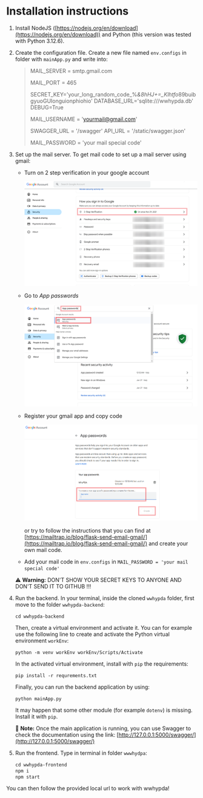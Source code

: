 # Installation instructions

1. Install NodeJS ([https://nodejs.org/en/download](https://nodejs.org/en/download))
   and Python (this version was tested with Python 3.12.6).
2. Create the configuration file.
   Create a new file named `env.configs` in folder with `mainApp.py` and write into:

   > MAIL_SERVER = smtp.gmail.com
   >
   > MAIL_PORT = 465
   >
   > SECRET_KEY='your_long_random_code_%*&8hHJ+=_Klhtfo*89buibgyuoGUIonguionphiohio'
   > DATABASE_URL='sqlite:///wwhypda.db'
   > DEBUG=True
   >
   > MAIL_USERNAME = 'yourmail@gmail.com'
   >
   > SWAGGER_URL = '/swagger'
   > API_URL = '/static/swagger.json'
   >
   > MAIL_PASSWORD = 'your mail special code'

3. Set up the mail server. To get mail code to set up a mail server using gmail:

   - Turn on 2 step verification in your google account

     ![Turn on 2 step verification in your google account](/instructions/instruction3.png)

   - Go to *App passwords*

     ![Go to App passwords](/instructions/instruction1.png)

   - Register your gmail app and copy code

     ![Register your gmail app and copy code](/instructions/instruction2.png)

     or try to follow the instructions that you can find at [https://mailtrap.io/blog/flask-send-email-gmail/](https://mailtrap.io/blog/flask-send-email-gmail/) and create your own mail code.

   - Add your mail code in `env.configs` in ``MAIL_PASSWORD = 'your mail special code'``

   :warning: **Warning:** DON'T SHOW YOUR SECRET KEYS TO ANYONE AND DON'T SEND IT TO GITHUB !!!


3. Run the backend.
   In your terminal, inside the cloned `wwhypda` folder, first move to the folder `wwhypda-backend`:

       cd wwhypda-backend
       
   Then, create a virtual environment and activate it. You can for example use the following line to create and activate
   the Python virtual environment `workEnv`:
   
       python -m venv workEnv workEnv/Scripts/Activate

   In the activated virtual environment, install with ``pip`` the requirements:
   
       pip install -r requrements.txt

   Finally, you can run the backend application by using:
   
       python mainApp.py

   It may happen that some other module (for example `dotenv`) is missing. Install it with `pip`.
   
   :memo: **Note:** Once the main application is running, you can use Swagger to check the documentation using the link:
   [http://127.0.0.1:5000/swagger/](http://127.0.0.1:5000/swagger/)
   
4. Run the frontend.
   Type in terminal in folder `wwwhydpa`:

       cd wwhypda-frontend
       npm i
       npm start

You can then follow the provided local url to work with wwhypda!


